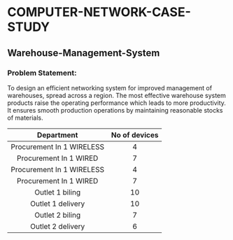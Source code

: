 # COMPUTER-NETWORK-CASE-STUDY
## Warehouse-Management-System


### Problem Statement:

To design an efficient networking system for improved management of warehouses,
spread across a region. The most effective warehouse system products raise the operating
performance which leads to more productivity. It ensures smooth production operations by
maintaining reasonable stocks of materials.

| Department | No of devices  |
| :---:   | :-: |
| Procurement In 1 WIRELESS | 4 |
| Procurement In 1 WIRED | 7 |
| Procurement In 1 WIRELESS | 4 |
| Procurement In 1 WIRED | 7 |
| Outlet 1 biling | 10 |
| Outlet 1 delivery | 10 |
| Outlet 2 biling | 7 |
| Outlet 2 delivery | 6 |


